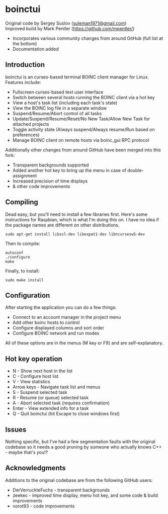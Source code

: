 # boinctui
Original code by Sergey Suslov (suleman1971@gmail.com)  
Improved build by Mark Pentler (https://github.com/mpentler/)  
- Incorporates various community changes from around GitHub (full list at the bottom)
- Documentation added

## Introduction

boinctui is an curses-based terminal BOINC client manager for Linux. Features include:
- Fullscreen curses-based text user interface
- Switch between several hosts running the BOINC client via a hot key
- View a host's task list (including each task's state)
- View the BOINC log file in a separate window
- Suspend/Resume/Abort control of all tasks
- Update/Suspend/Resume/Reset/No New Task/Allow New Task for attached projects
- Toggle activity state (Always suspend/Always resume/Run based on preferences)
- Manage BOINC client on remote hosts via boinc_gui RPC protocol

Additionally other changes from around GitHub have been merged into this fork:
- Transparent backgrounds supported
- Added another hot key to bring up the menu in case of double-assignment
- Increased precision of time displays
- & other code improvements

## Compiling
Dead easy, but you'll need to install a few libraries first. Here's some instructions 
for Raspbian, which is what I'm doing this on. I have no idea if the package names are 
different on other distributions.

```
sudo apt-get install libssl-dev libexpat1-dev libncursesw5-dev
```

Then to compile:

```
autoconf
./configure
make
```

Finally, to install:

```
sudo make install
```

## Configuration
After starting the application you can do a few things:
- Connect to an account manager in the project menu
- Add other boinc hosts to control
- Configure displayed columns and sort order
- Configure BOINC network and run modes

All of these options are in the menus (M key or F9) and are self-explanatory.

## Hot key operation
- N - Show next host in the list
- C - Configure host list
- V - View statistics
- Arrow keys - Navigate task list and menus
- S - Suspend selected task
- R - Resume (or queue) selected task
- A - Abort selected task (requires confirmation)
- Enter - View extended info for a task
- Q - Quit boinctui (hit Escape to close windows first)

## Issues
Nothing specific, but I've had a few segmentation faults with the original codebase 
so it needs a good pruning by someone who actually knows C++ - maybe that's you!?

## Acknowledgments
Additions to the original codebase are from the following GitHub users:
- DerVerruckteFuchs - transparent backgrounds
- zeekec - improved time display, menu hot key, and some code & build improvements
- vorot93 - code improvements
